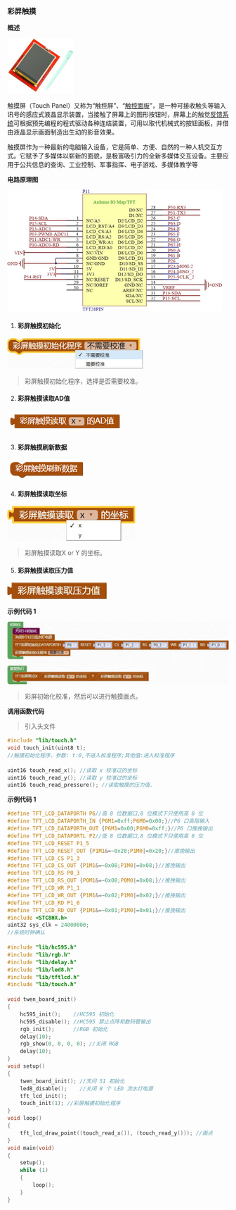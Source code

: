 ### 彩屏触摸<!-- {docsify-ignore} -->

 

**概述**

 

![img](彩屏触摸.assets/wps393.png) 

 



触摸屏（Touch Panel）又称为“触控屏”、“[触控面板](https://baike.baidu.com/item/触控面板/290223)”，是一种可接收触头等输入讯号的感应式液晶显示装置，当接触了屏幕上的图形按钮时，屏幕上的触觉[反馈系统](https://baike.baidu.com/item/反馈系统/8371296)可根据预先编程的程式驱动各种连结装置，可用以取代机械式的按钮面板，并借由液晶显示画面制造出生动的影音效果。

触摸屏作为一种最新的电脑输入设备，它是简单、方便、自然的一种人机交互方式。它赋予了多媒体以崭新的面貌，是极富吸引力的全新多媒体交互设备。主要应用于公共信息的查询、工业控制、军事指挥、电子游戏、多媒体教学等

 

**电路原理图**

 



![img](彩屏触摸.assets/wps394.png) 

 



 

 

1. #### 彩屏触摸初始化

![img](彩屏触摸.assets/wps395.png) 

> 彩屏触摸初始化程序，选择是否需要校准。



2. #### 彩屏触摸读取AD值

![image-20230420150649050](彩屏触摸.assets/image-20230420150649050.png) 



3. #### 彩屏触摸刷新数据

![image-20230420150701777](彩屏触摸.assets/image-20230420150701777.png) 



4. #### 彩屏触摸读取坐标

![img](彩屏触摸.assets/wps396.png) 

> 彩屏触摸读取X or Y 的坐标。
>



5. #### 彩屏触摸读取压力值

![img](彩屏触摸.assets/wps397.jpg) 

 

 

**示例代码 1**



![img](彩屏触摸.assets/wps398.png) 

> 彩屏初始化校准，然后可以进行触摸画点。
>





**调用函数代码**

>  引入头文件



```c
#include "lib/touch.h"
void touch_init(uint8 t);
//触摸初始化程序，参数: t:0,不进入校准程序;其他值:进入校准程序

uint16 touch_read_x(); //读取 x 校准过的坐标
uint16 touch_read_y(); //读取 y 校准过的坐标
uint16 touch_read_pressure(); //读取触摸的压力值.
```



**示例代码 1**

```c
#define TFT_LCD_DATAPORTH P6//高 8 位数据口,8 位模式下只使用高 8 位
#define TFT_LCD_DATAPORTH_IN {P6M1=0xff;P6M0=0x00;}//P6 口高阻输入
#define TFT_LCD_DATAPORTH_OUT {P6M1=0x00;P6M0=0xff;}//P6 口推挽输出
#define TFT_LCD_DATAPORTL P2//低 8 位数据口,8 位模式下只使用高 8 位
#define TFT_LCD_RESET P1_5
#define TFT_LCD_RESET_OUT {P1M1&=~0x20;P1M0|=0x20;}//推挽输出
#define TFT_LCD_CS P1_3
#define TFT_LCD_CS_OUT {P1M1&=~0x08;P1M0|=0x08;}//推挽输出
#define TFT_LCD_RS P0_3
#define TFT_LCD_RS_OUT {P0M1&=~0x08;P0M0|=0x08;}//推挽输出
#define TFT_LCD_WR P1_1
#define TFT_LCD_WR_OUT {P1M1&=~0x02;P1M0|=0x02;}//推挽输出
#define TFT_LCD_RD P1_0
#define TFT_LCD_RD_OUT {P1M1&=~0x01;P1M0|=0x01;}//推挽输出
#include <STC8HX.h>
uint32 sys_clk = 24000000;
//系统时钟确认

#include "lib/hc595.h"
#include "lib/rgb.h"
#include "lib/delay.h"
#include "lib/led8.h"
#include "lib/tftlcd.h"
#include "lib/touch.h"

void twen_board_init()
{
    hc595_init();    //HC595 初始化
    hc595_disable(); //HC595 禁止点阵和数码管输出
    rgb_init();      //RGB 初始化
    delay(10);
    rgb_show(0, 0, 0, 0); //关闭 RGB
    delay(10);
}
void setup()
{
    twen_board_init(); //天问 51 初始化
    led8_disable();    //关闭 8 个 LED 流水灯电源
    tft_lcd_init();
    touch_init(1); //彩屏触摸初始化程序
}
void loop()
{
    tft_lcd_draw_point((touch_read_x()), (touch_read_y())); //画点
}
void main(void)
{
    setup();
    while (1)
    {
        loop();
    }
}
```

